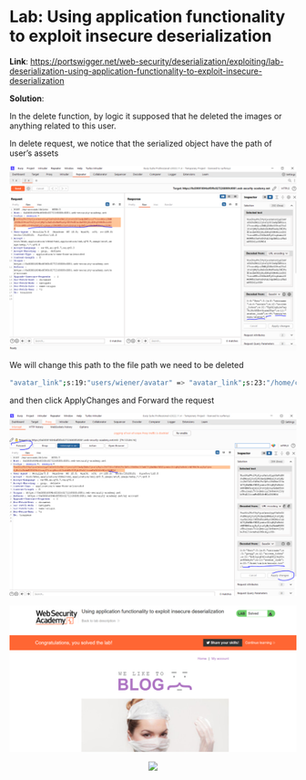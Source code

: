 # Lab: Using application functionality to exploit insecure deserialization

**Link**: https://portswigger.net/web-security/deserialization/exploiting/lab-deserialization-using-application-functionality-to-exploit-insecure-deserialization

**Solution**:

In the delete function, by logic it supposed that he deleted the images or anything related to this user.

In delete request, we notice that the serialized object have the path of user’s assets

<p align="center" width="100%">
  <img src="image1.png" width="800" hight="500"/>
</p>

We will change this path to the file path we need to be deleted

```bash
"avatar_link";s:19:"users/wiener/avatar" => "avatar_link";s:23:"/home/carlos/morale.txt"
```

and then click ApplyChanges and Forward the request

<p align="center" width="100%">
  <img src="image2.png" width="800" hight="500"/>
</p>

<p align="center" width="100%">
  <img src="image3.png" width="800" hight="500"/>
</p>


<p align="center" width="100%">
  <img src="image7.png" width="800" hight="500"/>
</p>
